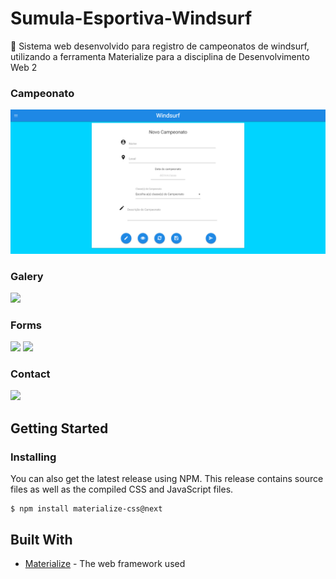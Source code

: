 # Sumula-Esportiva-Windsurf
🌊 Sistema web desenvolvido para registro de campeonatos de windsurf, utilizando a ferramenta Materialize para a disciplina de Desenvolvimento Web 2

### Campeonato

<img src="/img/campeonato.PNG">

### Galery

<img src="/img/galeria.PNG">

### Forms

<img src="/img/form-1.PNG">

<img src="/img/form-2.PNG">

### Contact

<img src="/img/contato.PNG">

## Getting Started

### Installing

You can also get the latest release using NPM. This release contains source files as well as the compiled CSS and JavaScript files.

```
$ npm install materialize-css@next
```

## Built With

* [Materialize](https://materializecss.com/) - The web framework used

